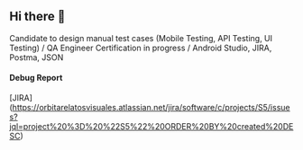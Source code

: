 ## Hi there 👋
Candidate to design manual test cases (Mobile Testing, API Testing, UI Testing) / QA Engineer Certification in progress / Android Studio, JIRA, Postma, JSON
#### Debug Report
[JIRA] (https://orbitarelatosvisuales.atlassian.net/jira/software/c/projects/S5/issues?jql=project%20%3D%20%22S5%22%20ORDER%20BY%20created%20DESC)
<!--
**marceugenia/marceugenia** is a ✨ _special_ ✨ repository because its `README.md` (this file) appears on your GitHub profile.



